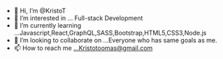 - 👋 Hi, I’m @KristoT
- 👀 I’m interested in ... Full-stack Development
- 🌱 I’m currently learning ...Javascript,React,GraphQL,SASS,Bootstrap,HTML5,CSS3,Node.js
- 💞️ I’m looking to collaborate on ...Everyone who has same goals as me.
- 📫 How to reach me ...Kristotoomas@gmail.com

<!---
KristoT/KristoT is a ✨ special ✨ repository because its `README.md` (this file) appears on your GitHub profile.
You can click the Preview link to take a look at your changes.
--->
